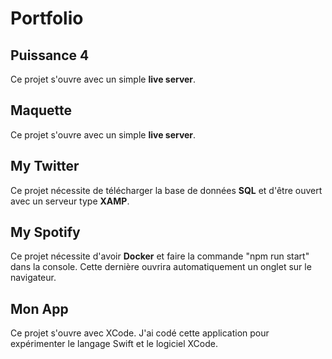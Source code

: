 # Portfolio

## Puissance 4
Ce projet s'ouvre avec un simple **live server**.

## Maquette
Ce projet s'ouvre avec un simple **live server**.

## My Twitter
Ce projet nécessite de télécharger la base de données **SQL** et d'être ouvert avec un serveur type **XAMP**.

## My Spotify
Ce projet nécessite d'avoir **Docker** et faire la commande "npm run start" dans la console. Cette dernière ouvrira automatiquement un onglet sur le navigateur.

## Mon App
Ce projet s'ouvre avec XCode.
J'ai codé cette application pour expérimenter le langage Swift et le logiciel XCode.
